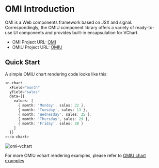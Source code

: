 # OMI Introduction

OMI is a Web components framework based on JSX and signal. Correspondingly, the OMIU component library offers a variety of ready-to-use UI components and provides built-in encapsulation for VChart.

- OMI Project URL: [OMI](https://omi.cdn-go.cn/home/latest/introduction.html)
- OMIU Project URL: [OMIU](https://omi.cdn-go.cn/omiu/latest/#/)

## Quick Start

A simple OMIU chart rendering code looks like this:

```ts
<o-chart
  xField="month"
  yField="sales"
  data={{
    values: [
      { month: 'Monday', sales: 22 },
      { month: 'Tuesday', sales: 13 },
      { month: 'Wednesday', sales: 25 },
      { month: 'Thursday', sales: 29 },
      { month: 'Friday', sales: 38 }
    ]
  }}
></o-chart>
```

![omi-vchart](/vchart/guide/omi-vchart.png)

For more OMIU vchart rendering examples, please refer to [OMIU chart examples](https://omi.cdn-go.cn/omiu/latest/#/data/chart/)
